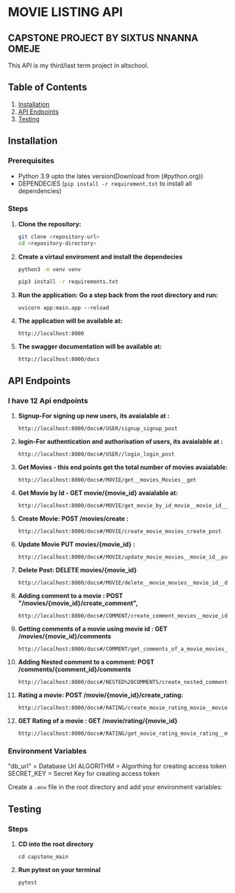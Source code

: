 
# MOVIE LISTING API
## CAPSTONE PROJECT BY SIXTUS NNANNA OMEJE

This API is my third/last term project in altschool.

## Table of Contents

1. [Installation](#installation)
2. [API Endpoints](#api-endpoints)
3. [Testing](#configuration)

## Installation

### Prerequisites

- Python 3.9 upto the lates version(Download from (#python.org))
- DEPENDECIES (`pip install -r requirement.txt` to install all dependencies)

### Steps

1. **Clone the repository:**

    ```sh
    git clone <repository-url>
    cd <repository-directory>
    ```

2. **Create a virtaul enviroment and install the dependecies**

    ```sh
    python3 -m venv venv
    ```

     ```sh
    pip3 install -r requirements.txt
    ```

3. **Run the application: Go a step back from the root directory and run:**

    ```
   uvicorn app:main.app --reload
    ```

4. **The application will be available at:**

    ```
    http://localhost:8000 
    ```
5. **The swagger documentation will be available at:**

    ```
    http://localhost:8000/docs
    ```

## API Endpoints
### I have 12 Api endpoints

1. **Signup-For signing up new users, its avaialable at :**
    ```
    http://localhost:8000/docs#/USER/signup_signup_post
    ```
2. **login-For authentication and authorisation of users, its avaialable at :**
    ```
    http://localhost:8000/docs#/USER//login_login_post
    ```
3. **Get Movies - this end points get the total number of movies avaialable:**
    ```
    http://localhost:8000/docs#/MOVIE/get__movies_Movies__get
    ```

4. **Get Movie by Id - GET movie/{movie_id}  avaialable at:**
    ```
    http://localhost:8000/docs#/MOVIE/get_movie_by_id_movie__movie_id__get
    ```

5. **Create Movie: POST /movies/create :**
    ```
    http://localhost:8000/docs#/MOVIE/create_movie_movies_create_post
    ```

6. **Update Movie PUT movies/{movie_id} :**
    ```
    http://localhost:8000/docs#/MOVIE/update_movie_movies__movie_id__put
    ```

7. **Delete Post: DELETE movies/{movie_id}**
    ```
    http://localhost:8000/docs#/MOVIE/delete__movie_movies__movie_id__delete
    ```

8. **Adding comment to a movie : POST "/movies/{movie_id}/create_comment",**
    ```
    http://localhost:8000/docs#/COMMENT/create_comment_movies__movie_id__create_comment_post
    ```

9. **Getting comments of a movie using movie id : GET /movies/{movie_id}/comments**
    ```
    http://localhost:8000/docs#/COMMENT/get_comments_of_a_movie_movies__movie_id__comments_get
    ```
10. **Adding Nested comment to a comment: POST /comments/{comment_id}/comments**
    ```
    http://localhost:8000/docs#/NESTED%20COMMENTS/create_nested_comment_comments__comment_id__comments_post
    ```
11. **Rating a movie: POST /movie/{movie_id}/create_rating:**
    ```
    http://localhost:8000/docs#/RATING/create_movie_rating_movie__movie_id__create_rating_post
    ```

12. **GET Rating of a movie : GET /movie/rating/{movie_id}**
    ```
    http://localhost:8000/docs#/RATING/get_movie_rating_movie_rating__movie_id__get
    ```


### Environment Variables

"db_url" = Database Url
ALGORITHM = Algorthing for creating access token
SECRET_KEY = Secret Key for creating access token

Create a `.env` file in the root directory and add your environment variables:

## Testing


### Steps

1. **CD into the root directory**
    ```
    cd capstone_main
    ```


1. **Run pytest on your terminal**
    ```
    pytest
    
    ```